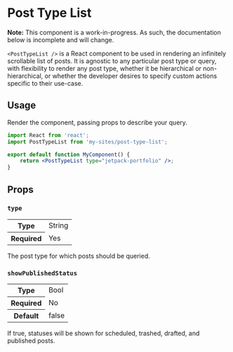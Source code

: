 Post Type List
==============

__Note:__ This component is a work-in-progress. As such, the documentation below is incomplete and will change.

`<PostTypeList />` is a React component to be used in rendering an infinitely scrollable list of posts. It is agnostic to any particular post type or query, with flexibility to render any post type, whether it be hierarchical or non-hierarchical, or whether the developer desires to specify custom actions specific to their use-case.

## Usage

Render the component, passing props to describe your query.

```jsx
import React from 'react';
import PostTypeList from 'my-sites/post-type-list';

export default function MyComponent() {
	return <PostTypeList type="jetpack-portfolio" />;
}
```

## Props

### `type`

<table>
	<tr><th>Type</th><td>String</td></tr>
	<tr><th>Required</th><td>Yes</td></tr>
</table>

The post type for which posts should be queried.

### `showPublishedStatus`

<table>
	<tr><th>Type</th><td>Bool</td></tr>
	<tr><th>Required</th><td>No</td></tr>
	<tr><th>Default</th><td>false</td></tr>
</table>

If true, statuses will be shown for scheduled, trashed, drafted, and published posts.
